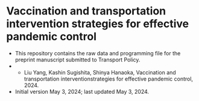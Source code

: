 # Vaccination and transportation intervention strategies for effective pandemic control
- This repository contains the raw data and programming file for the preprint manuscript submitted to Transport Policy.
- - Liu Yang, Kashin Sugishita, Shinya Hanaoka, Vaccination and transportation interventionstrategies for effective pandemic control, 2024.
- Initial version May 3, 2024; last updated May 3, 2024. 
